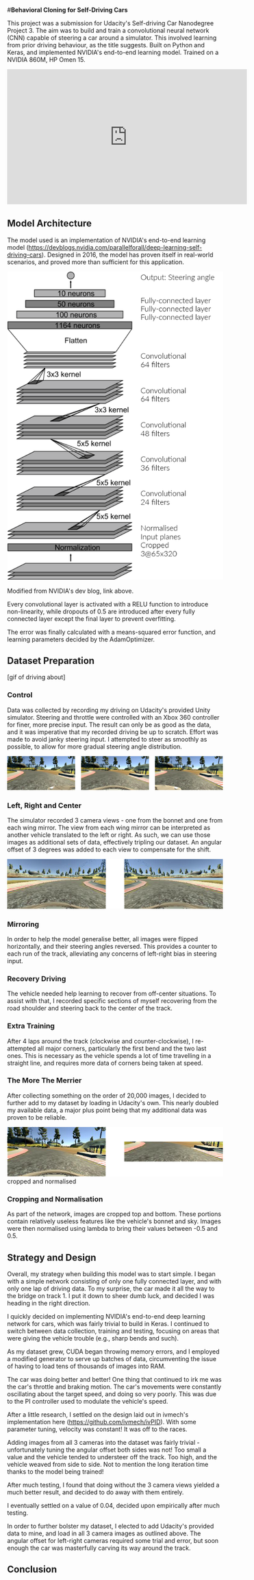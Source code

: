 #**Behavioral Cloning for Self-Driving Cars**

[//]: # (Image References)

[image1]: ./readme_images/architecture.png "Modified NVIDIA Architecture"
[image2]: ./examples/placeholder.png "Grayscaling"
[image3]: ./readme_images/3views.png "3 Camera Views"
[image4]: ./readme_images/mirror.png "Mirrored Images"
[image5]: ./readme_images/cropped.png "Cropped Image"
[image6]: ./examples/placeholder_small.png "Normal Image"
[image7]: ./examples/placeholder_small.png "Flipped Image"

This project was a submission for Udacity's Self-driving Car Nanodegree Project 3. The aim was to build and train a convolutional neural network (CNN) capable of steering a car around a simulator. This involved learning from prior driving behaviour, as the title suggests. Built on Python and Keras, and implemented NVIDIA's end-to-end learning model. Trained on a NVIDIA 860M, HP Omen 15.

<iframe width="560" height="315" src="https://www.youtube.com/embed/DLJC36mshL4" frameborder="0" allowfullscreen></iframe>

## Model Architecture
The model used is an implementation of NVIDIA's end-to-end learning model (https://devblogs.nvidia.com/parallelforall/deep-learning-self-driving-cars). Designed in 2016, the model has proven itself in real-world scenarios, and proved more than sufficient for this application.

![alt text][image1]

Modified from NVIDIA's dev blog, link above.

Every convolutional layer is activated with a RELU function to introduce non-linearity, while dropouts of 0.5 are introduced after every fully connected layer except the final layer to prevent overfitting.

The error was finally calculated with a means-squared error function, and learning parameters decided by the AdamOptimizer.

## Dataset Preparation

[gif of driving about]

### Control
Data was collected by recording my driving on Udacity's provided Unity simulator. Steering and throttle were controlled with an Xbox 360 controller for finer, more precise input. The result can only be as good as the data, and it was imperative that my recorded driving be up to scratch.
Effort was made to avoid janky steering input. I attempted to steer as smoothly as possible, to allow for more gradual steering angle distribution.

![alt text][image3]
### Left, Right and Center
The simulator recorded 3 camera views - one from the bonnet and one from each wing mirror. The view from each wing mirror can be interpreted as another vehicle translated to the left or right. As such, we can use those images as additional sets of data, effectively tripling our dataset. An angular offset of 3 degrees was added to each view to compensate for the shift.

![alt text][image4]
### Mirroring
In order to help the model generalise better, all images were flipped horizontally, and their steering angles reversed. This provides a counter to each run of the track, alleviating any concerns of left-right bias in steering input.

### Recovery Driving
The vehicle needed help learning to recover from off-center situations. To assist with that, I recorded specific sections of myself recovering from the road shoulder and steering back to the center of the track.

### Extra Training
After 4 laps around the track (clockwise and counter-clockwise), I re-attempted all major corners, particularly the first bend and the two last ones. This is necessary as the vehicle spends a lot of time travelling in a straight line, and requires more data of corners being taken at speed.

### The More The Merrier
After collecting something on the order of 20,000 images, I decided to further add to my dataset by loading in Udacity's own. This nearly doubled my available data, a major plus point being that my additional data was proven to be reliable.

![alt text][image5]
cropped and normalised

### Cropping and Normalisation
As part of the network, images are cropped top and bottom. These portions contain relatively useless features like the vehicle's bonnet and sky. Images were then normalised using lambda to bring their values between -0.5 and 0.5.

## Strategy and Design
Overall, my strategy when building this model was to start simple. I began with a simple network consisting of only one fully connected layer, and with only one lap of driving data. To my surprise, the car made it all the way to the bridge on track 1. I put it down to sheer dumb luck, and decided I was heading in the right direction.

I quickly decided on implementing NVIDIA's end-to-end deep learning network for cars, which was fairly trivial to build in Keras. I continued to switch between data collection, training and testing, focusing on areas that were giving the vehicle trouble (e.g., sharp bends and such).

As my dataset grew, CUDA began throwing memory errors, and I employed a modified generator to serve up batches of data, circumventing the issue of having to load tens of thousands of images into RAM.

The car was doing better and better! One thing that continued to irk me was the car's throttle and braking motion. The car's movements were constantly oscillating about the target speed, and doing so very poorly. This was due to the PI controller used to modulate the vehicle's speed. 

After a little research, I settled on the design laid out in ivmech's implementation here (https://github.com/ivmech/ivPID). With some parameter tuning, velocity was constant! It was off to the races.

Adding images from all 3 cameras into the dataset was fairly trivial - unfortunately tuning the angular offset both sides was not! Too small a value and the vehicle tended to understeer off the track. Too high, and the vehicle weaved from side to side. Not to mention the long iteration time thanks to the model being trained! 

After much testing, I found that doing without the 3 camera views yielded a much better result, and decided to do away with them entirely.

I eventually settled on a value of 0.04, decided upon empirically after much testing.

In order to further bolster my dataset, I elected to add Udacity's provided data to mine, and load in all 3 camera images as outlined above. The angular offset for left-right cameras required some trial and error, but soon enough the car was masterfully carving its way around the track.

## Conclusion
